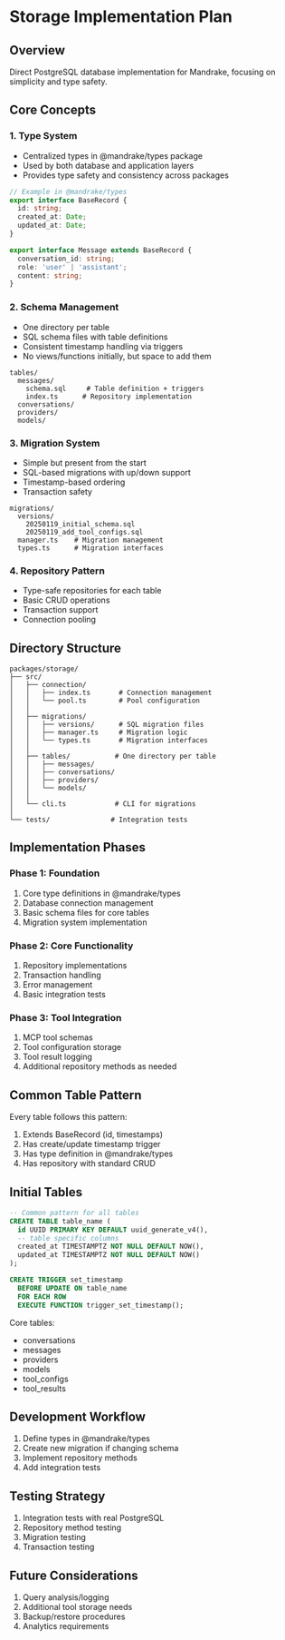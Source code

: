 # Storage Implementation Plan

## Overview

Direct PostgreSQL database implementation for Mandrake, focusing on simplicity and type safety.

## Core Concepts

### 1. Type System

- Centralized types in @mandrake/types package
- Used by both database and application layers
- Provides type safety and consistency across packages

```typescript
// Example in @mandrake/types
export interface BaseRecord {
  id: string;
  created_at: Date;
  updated_at: Date;
}

export interface Message extends BaseRecord {
  conversation_id: string;
  role: 'user' | 'assistant';
  content: string;
}
```

### 2. Schema Management

- One directory per table
- SQL schema files with table definitions
- Consistent timestamp handling via triggers
- No views/functions initially, but space to add them

```shell
tables/
  messages/
    schema.sql     # Table definition + triggers
    index.ts      # Repository implementation
  conversations/
  providers/
  models/
```

### 3. Migration System

- Simple but present from the start
- SQL-based migrations with up/down support
- Timestamp-based ordering
- Transaction safety

```shell
migrations/
  versions/
    20250119_initial_schema.sql
    20250119_add_tool_configs.sql
  manager.ts    # Migration management
  types.ts      # Migration interfaces
```

### 4. Repository Pattern

- Type-safe repositories for each table
- Basic CRUD operations
- Transaction support
- Connection pooling

## Directory Structure

```shell
packages/storage/
├── src/
│   ├── connection/
│   │   ├── index.ts       # Connection management
│   │   └── pool.ts        # Pool configuration
│   │
│   ├── migrations/
│   │   ├── versions/      # SQL migration files
│   │   ├── manager.ts     # Migration logic
│   │   └── types.ts       # Migration interfaces
│   │
│   ├── tables/           # One directory per table
│   │   ├── messages/
│   │   ├── conversations/
│   │   ├── providers/
│   │   └── models/
│   │
│   └── cli.ts            # CLI for migrations
│
└── tests/               # Integration tests
```

## Implementation Phases

### Phase 1: Foundation

1. Core type definitions in @mandrake/types
2. Database connection management
3. Basic schema files for core tables
4. Migration system implementation

### Phase 2: Core Functionality

1. Repository implementations
2. Transaction handling
3. Error management
4. Basic integration tests

### Phase 3: Tool Integration

1. MCP tool schemas
2. Tool configuration storage
3. Tool result logging
4. Additional repository methods as needed

## Common Table Pattern

Every table follows this pattern:

1. Extends BaseRecord (id, timestamps)
2. Has create/update timestamp trigger
3. Has type definition in @mandrake/types
4. Has repository with standard CRUD

## Initial Tables

```sql
-- Common pattern for all tables
CREATE TABLE table_name (
  id UUID PRIMARY KEY DEFAULT uuid_generate_v4(),
  -- table specific columns
  created_at TIMESTAMPTZ NOT NULL DEFAULT NOW(),
  updated_at TIMESTAMPTZ NOT NULL DEFAULT NOW()
);

CREATE TRIGGER set_timestamp
  BEFORE UPDATE ON table_name
  FOR EACH ROW
  EXECUTE FUNCTION trigger_set_timestamp();
```

Core tables:

- conversations
- messages
- providers
- models
- tool_configs
- tool_results

## Development Workflow

1. Define types in @mandrake/types
2. Create new migration if changing schema
3. Implement repository methods
4. Add integration tests

## Testing Strategy

1. Integration tests with real PostgreSQL
2. Repository method testing
3. Migration testing
4. Transaction testing

## Future Considerations

1. Query analysis/logging
2. Additional tool storage needs
3. Backup/restore procedures
4. Analytics requirements
